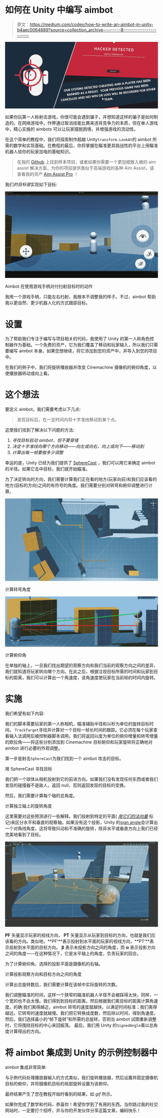 # 如何在 Unity 中编写 aimbot

> 原文：<https://medium.com/codex/how-to-write-an-aimbot-in-unity-b4aec0064889?source=collection_archive---------8----------------------->

![](img/a2634dbc32529a7423ea54d85e56b5fa.png)

如果你玩第一人称射击游戏，你很可能会遇到骗子，并想知道这样的骗子是如何制造的。在网络游戏中，作弊通过取消技能比赛来违背竞争力的本质，但在单人游戏中，精心实施的 aimbots 可以让玩家摆脱困境，并增强游戏的流动性。

在这个简单的教程中，我们将探索制作超越 Unity`transform.LookAt`的 aimbot 所需的数学和实现基础。在教程的最后，你将掌握在瞄准更具挑战性的平台上用瞄准机器人给你的玩家加电的基础知识。

> 在我的 [Github](https://github.com/agostonr/Aimbot-example) 上找到样本项目，或者如果你需要一个更加细致入微的 aim assist 解决方案，为你的项目提供类似于高端游戏的各种 Aim Assist，请查看我的资产 [Aim Assist Pro](https://assetstore.unity.com/packages/slug/226597) ！

我们*的目标是*实现如下目标:

![](img/0d60491bb7c5a166edb64816def9f410.png)

Aimbot 在使用游戏手柄对付扫射目标时的动作

我用一个游戏手柄，只能左右扫射，我根本不调整我的样子。不过，aimbot 帮助我以更自然、更少机器人化的方式跟踪目标。

# 设置

为了帮助我们专注于编写与项目相关的代码，我使用了 Unity 的第一人称角色控制器作为基础。一个免费的资产，它为我们覆盖了移动和玩家输入，所以我们只需要编写 aimbot 本身。如果您想继续，将它添加到您的资产中，并导入到您的项目中。

在我们的例子中，我们将旋转播放器并改变 Cinemachine 摄像机的俯仰角度，以使播放器转动或向上看。

# 这个想法

要定义 aimbot，我们需要考虑以下几点:

> 发现目标后，在一定时间内将十字准线移动到某个点。

这使我们找到了解决以下问题的方法:

1.  *寻找目标启动 aimbot，但不要穿墙*
2.  *决定十字准线向哪个方向移动——向左或向右，向上或向下——移动到*
3.  *计算出每一帧要做多少调整*

幸运的是，Unity 已经为我们提供了 [SphereCast](https://docs.unity3d.com/ScriptReference/Physics.SphereCast.html) ，我们可以用它来确定 aimbot 的半径。如果它击中目标，我们就开始瞄准。

为了决定转向的方向，我们需要计算我们正在看的地方(玩家向前)和我们应该看的地方(目标的方向)之间的有符号的角度。我们需要分别对转弯和俯仰调整进行计算。

![](img/922e4af58efbcd2ad6a4d30063fb9566.png)

计算转弯角度

![](img/9efb029fb2751b57eee93e07fa1a0733.png)

计算俯仰角

在单独的轴上，一旦我们找出期望的观察方向和我们当前的观察方向之间的差异，我们就知道将玩家转向哪个方向。在此之后，根据注视目标所需的时间和玩家到目标的距离，我们可以计算出一个角速度，该角速度使玩家在当前帧的时间内旋转。

# 实施

我们希望有如下内容:

我们的脚本需要玩家的第一人称相机，瞄准辅助半径和以秒为单位的旋转目标时间。
`TrackTarget`寻找并计算对一个目标一帧长时间的跟踪。它必须在每个玩家查看输入法调用后被控制器脚本调用。我们将返回以度为单位的俯仰增量和转弯增量的欧拉角——将这些分别添加到 Cinemachine 目标俯仰和玩家旋转将正确地对 aimbot 进行必要的外观调整。

第一步是射击`SphereCast`为我们找到一个 aimbot 攻击的目标。

用 SphereCast 寻找目标

我们把一个球体从相机投射到它的前进方向。如果我们没有发现任何东西或者我们发现的碰撞器不是敌人，返回 null，否则返回发现的目标的变换。

然后，我们需要计算每个轴的总角度。

计算独立轴上的旋转角度

这里需要对这些预测进行一些解释。我们投射到特定的平面( [*用它们的法向量*](https://en.wikipedia.org/wiki/Normal_(geometry)) 标记)来区分水平和垂直的观察轴。如果没有这个投影，Unity 的[sign angle](https://docs.unity3d.com/ScriptReference/Vector3.SignedAngle.html)会计算出一个对角线角度，这将导致抖动和不准确的旋转，除非水平或垂直方向上我们已经完美地看到了目标。

![](img/5eebed89efa88d487219436417124481.png)

**PF** 矢量显示玩家的视线方向， **PT** 矢量显示从玩家到目标的方向，也就是我们应该看的方向。类似地，**PF’**表示投射到水平面的玩家的视线方向，**PT’**表示投射到水平面的目标方向。 **β** 表示未投影方向之间的角度，而 **α** 表示投影方向之间的角度——在这种情况下，它是水平轴上的角度，负责玩家的回合。

为了计算俯仰角，选择的投影平面是摄像机的右轴。

计算投影观察方向和目标方向之间的角度

计算出总旋转数后，我们需要计算在该帧中实际旋转的次数。

我们调整瞄准的时间，这样一个狭窄的瞄准机器人半径不会被踩得太快，同样，一个宽的也不会太慢。我们得到到目标的距离，然后根据我们离目标的距离计算角速度。的确:我们离得越近，aimbot 转弯的速度就越快，以满足时间标准；我们离得越远，它转弯的速度就越慢。我们把它转换成度数，然后除以时间，得到角速度。然后，我们选择最小的“帧下旋转”和所需的总旋转，否则当 aimbot 试图重新调整时，它将围绕目标的中心来回振荡。
最后，我们用 Unity 的`SignedAngle`乘以总角度计算得出的方向。

# 将 aimbot 集成到 Unity 的示例控制器中

aimbot 集成非常简单:

与示例代码处理播放器输入的方式类似，我们旋转播放器，然后设置并固定摄像机目标的俯仰，并将摄像机目标的局部旋转设置为该俯仰。

最终结果产生了您在教程开始时看到的结果，如 *gif* 所示。

如果你完成了数学和代码，恭喜你！希望你学到了有用的东西。当你路过我的社交网站时，一定要打个招呼，并与你的开发伙伴分享这篇文章。编码快乐！
